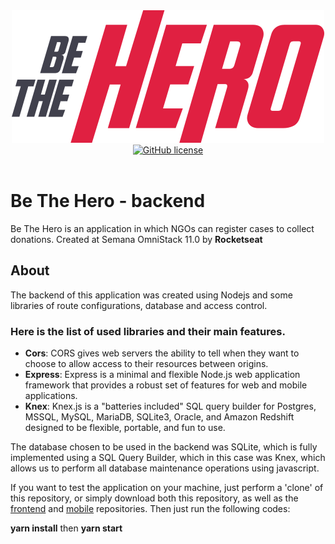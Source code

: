 <div align="center">
  <img src="./img-readme/logo.svg" alt="Be The Hero"><br>
  <a href="https://github.com/ricassiocosta/BeTheHero-api/blob/master/LICENSE"><img alt="GitHub license" src="https://img.shields.io/github/license/ricassiocosta/bethehero-api?color=E02041"></a>
</div><br>

# Be The Hero - backend<br>
Be The Hero is an application in which NGOs can register cases to collect donations.
Created at Semana OmniStack 11.0 by <strong>Rocketseat</strong>

## About

The backend of this application was created using Nodejs and some libraries of route configurations, database and access control.

### Here is the list of used libraries and their main features.
<ul>
  <li><strong>Cors</strong>: CORS gives web servers the ability to tell when they want to choose to allow access to their resources between origins.</li>
  <li><strong>Express</strong>: Express is a minimal and flexible Node.js web application framework that provides a robust set of features for web and mobile applications.</li>
  <li><strong>Knex</strong>: Knex.js is a "batteries included" SQL query builder for Postgres, MSSQL, MySQL, MariaDB, SQLite3, Oracle, and Amazon Redshift designed to be flexible, portable, and fun to use.</li>
</ul>

The database chosen to be used in the backend was SQLite, which is fully implemented using a SQL Query Builder, which in this case was Knex, which allows us to perform all database maintenance operations using javascript.

If you want to test the application on your machine, just perform a 'clone' of this repository, or simply download both this repository, as well as the <a href="https://github.com/ricassiocosta/BeTheHero-frontend/">frontend</a> and <a href="https://github.com/ricassiocosta/BeTheHero-mobile/">mobile</a> repositories. Then just run the following codes:

<strong>yarn install</strong>
then
<strong>yarn start</strong>
